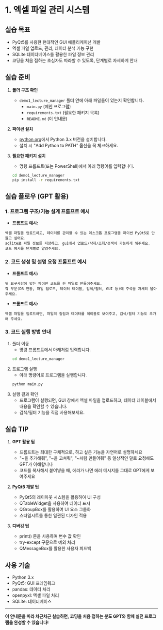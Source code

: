 # 1. 엑셀 파일 관리 시스템

## 실습 목표
- PyQt5를 사용한 현대적인 GUI 애플리케이션 개발
- 엑셀 파일 업로드, 관리, 데이터 분석 기능 구현
- SQLite 데이터베이스를 활용한 파일 정보 관리
- 코딩을 처음 접하는 초심자도 따라할 수 있도록, 단계별로 자세하게 안내

## 실습 준비
1. **폴더 구조 확인**
   - `demo1_lecture_manager` 폴더 안에 아래 파일들이 있는지 확인합니다.
     - `main.py` (메인 프로그램)
     - `requirements.txt` (필요한 패키지 목록)
     - `README.md` (이 안내문)

2. **파이썬 설치**
   - [python.org](https://www.python.org/downloads/)에서 Python 3.x 버전을 설치합니다.
   - 설치 시 "Add Python to PATH" 옵션을 꼭 체크하세요.

3. **필요한 패키지 설치**
   - 명령 프롬프트(또는 PowerShell)에서 아래 명령어를 입력합니다.
   ```bash
   cd demo1_lecture_manager
   pip install -r requirements.txt
   ```

## 실습 플로우 (GPT 활용)

### 1. 프로그램 구조/기능 설계 프롬프트 예시
- **프롬프트 예시:**
```
엑셀 파일을 업로드하고, 데이터를 관리할 수 있는 데스크톱 프로그램을 파이썬 PyQt5로 만들고 싶어요. 
sqlite로 파일 정보를 저장하고, gui에서 업로드/삭제/조회/검색이 가능하게 해주세요. 
코드 예시를 단계별로 알려주세요.
```

### 2. 코드 생성 및 설명 요청 프롬프트 예시
- **프롬프트 예시:**
```
위 요구사항에 맞는 파이썬 코드를 한 파일로 만들어주세요. 
각 부분(DB 연동, 파일 업로드, 데이터 테이블, 검색/필터, GUI 등)에 주석을 자세히 달아주세요.
```
- **프롬프트 예시:**
```
엑셀 파일을 업로드하면, 파일의 컬럼과 데이터를 테이블로 보여주고, 검색/필터 기능도 추가해 주세요.
```

### 3. 코드 실행 방법 안내
1. 폴더 이동
   - 명령 프롬프트에서 아래처럼 입력합니다.
   ```bash
   cd demo1_lecture_manager
   ```
2. 프로그램 실행
   - 아래 명령어로 프로그램을 실행합니다.
   ```bash
   python main.py
   ```
3. 실행 결과 확인
   - 프로그램이 실행되면, GUI 창에서 엑셀 파일을 업로드하고, 데이터 테이블에서 내용을 확인할 수 있습니다.
   - 검색/필터 기능을 직접 사용해보세요.

## 실습 TIP
1. **GPT 활용 팁**
   - 프롬프트는 최대한 구체적으로, 하고 싶은 기능을 자연어로 설명하세요
   - "~을 추가해줘", "~을 고쳐줘", "~처럼 만들어줘" 등 일상적인 말로 요청해도 GPT가 이해합니다
   - 코드를 복사해서 붙여넣을 때, 에러가 나면 에러 메시지를 그대로 GPT에게 보여주세요

2. **PyQt5 개발 팁**
   - PyQt5의 레이아웃 시스템을 활용하여 UI 구성
   - QTableWidget을 사용하여 데이터 표시
   - QGroupBox를 활용하여 UI 요소 그룹화
   - 스타일시트를 통한 일관된 디자인 적용

3. **디버깅 팁**
   - print() 문을 사용하여 변수 값 확인
   - try-except 구문으로 예외 처리
   - QMessageBox를 활용한 사용자 피드백

## 사용 기술
- Python 3.x
- PyQt5: GUI 프레임워크
- pandas: 데이터 처리
- openpyxl: 엑셀 파일 처리
- SQLite: 데이터베이스

---

**이 안내문을 따라 차근차근 실습하면, 코딩을 처음 접하는 분도 GPT와 함께 실전 프로그램을 완성할 수 있습니다!** 